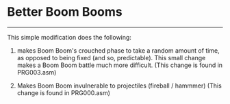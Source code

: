 # Better Boom Booms

---

This simple modification does the following:
1) makes Boom Boom's crouched phase to take a random amount of time, as opposed to being fixed (and so, predictable). 
This small change makes a Boom Boom battle much more difficult.
(This change is found in PRG003.asm)

2) Makes Boom Boom invulnerable to projectiles (fireball / hammmer)
(This change is found in PRG000.asm)
